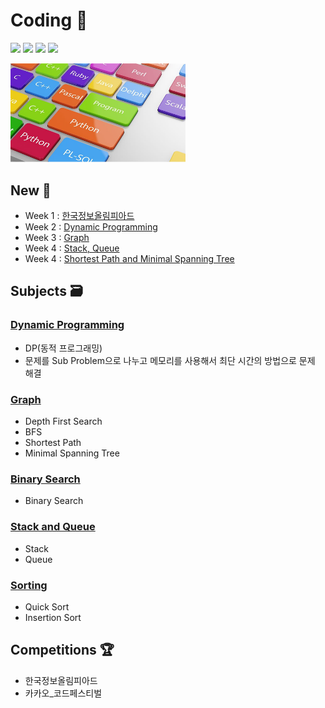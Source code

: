 # Coding 💎

 <p>
<img src=https://img.shields.io/static/v1?label=&message=Bumjin&color=blue&style=flat height=28px>
<img src=https://img.shields.io/static/v1?label=&message=Minjoon&color=blue&style=flat height=28px>
<img src=https://img.shields.io/static/v1?label=&message=JungIn&color=blue&style=flat height=28px>
<img src=https://img.shields.io/static/v1?label=&message=Yujin&color=blue&style=flat height=28px>
 </p>

<img src="docs/img1.png" width=280px>


##  New 🎅

* Week 1 : [한국정보올림피아드](competition/한국정보올림피아드/README.md)
* Week 2 : [Dynamic Programming](study/dynamic_programming/README.md)
* Week 3 : [Graph](study/graph/README.md)
* Week 4 : [Stack, Queue](study/stack_queue/README.md)
* Week 4 : [Shortest Path and Minimal Spanning Tree](study/graph/README.md)

## Subjects 🗃️
### [Dynamic Programming](study/dynamic_programming/README.md)
* DP(동적 프로그래밍)
* 문제를 Sub Problem으로 나누고 메모리를 사용해서 최단 시간의 방법으로 문제 해결

### [Graph](study/graph/README.md)
* Depth First Search
* BFS
* Shortest Path
* Minimal Spanning Tree

### [Binary Search](study/binary_search/README.md)
* Binary Search

### [Stack and Queue](study/stack_queue/README.md)
* Stack
* Queue

### [Sorting](study/sorting/README.md)
* Quick Sort 
* Insertion Sort



## Competitions 🏆

* 한국정보올림피아드
* 카카오_코드페스티벌

